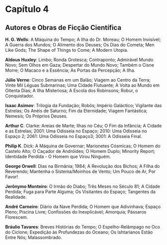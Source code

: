 # Capítulo 4

## Autores e Obras de Ficção Científica

**H. G. Wells**: A Máquina do Tempo; A Ilha do Dr. Moreau; O Homem Invisível; A Guerra dos Mundos; O Alimento dos Deuses; Os Dias do Cometa; Men Like Gods; The Shape of Things to Come; A Modern Utopia.  

**Aldous Huxley**: Limbo; Ronda Grotesca; Contraponto; Admirável Mundo Novo; Sem Olhos em Gaza; Despertar do Mundo Novo; Também o Cisne Morre; O Macaco e a Essência; As Portas da Percepção; A Ilha.

**Júlio Verne**: Cinco Semanas em um Balão; Viagem ao Centro da Terra; Vinte Mil Léguas Submarinas; Uma Cidade Flutuante; A Volta ao Mundo em Oitenta Dias; A Ilha Misteriosa; A Escola dos Robinsons; Robur, o Conquistador.

**Isaac Asimov**: Trilogia da Fundação; Robôs; Império Galáctico; Vigilante das Estrelas; Os Anéis de Saturno; Fim da Eternidade; Viagem Fantástica; Nemesis; Os Próprios Deuses.

**Arthur C**. Clarke: Areias de Marte; Ilhas no Céu; O Fim da Infância; A Cidade e as Estrelas; 2001: Uma Odisseia no Espaço; 2010: Uma Odisseia no Espaço 2; 2061: Uma Odisseia no Espaço3; 3001: A Odisseia Final.

**Philip K**. Dick: A Máquina de Governar; Marionetes Cósmicas; O Homem do Castelo Alto; O Caçador de Andróides; O Homem Duplo; Minority Report; Identidade Perdida - O Homem que Virou Ninguém.

**George Orwell**: Dias na Birmânia; 1984; A Revolução dos Bichos; A Filha do Reverendo; Mantenha o Sistema/Moinhos de Vento; Um Pouco de Ar, Por Favor!

**Jerônymo Monteiro**: O Irmão do Diabo; Três Meses no Século 81; A Cidade Perdida; Fuga para Parte Alguma; Os Visitantes do Espaço; Tangentes da Realidade.

**André Carneiro**: Diário da Nave Perdida; O Homem que Adivinhava; Espaço Pleno; Piscina Livre; Confissões do Inexplicável; Amorquia; Pássaros Florescem.

**Bráulio Tavares**: Breves Histórias do Tempo; O Espelho-Relâmpago no Oco do Ciclone; Expedição às Profundezas do Oceano; Os Ishtarianos Estão Entre Nós; Malassombrado.
